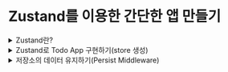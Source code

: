 # Zustand를 이용한 간단한 앱 만들기

<details>
<summary>Zustand란?</summary>

### [Zustand](https://github.com/pmndrs/zustand)란?
- 간소화된 Flux 원칙을 사용하는 작고 빠르고 확장 가능한 barebone 상태 관리 솔루션이다.
- 'Zustand'는 독일어로 'State'를 뜻한다.
- Zustand는 Jotai 및 React 스프링 개발자가 구축한 빠르고 확장 가능한 상태 관리 솔루션이다

### Zustand 특징
- 상용구 코드 감소
- Zustand는 상태 값이 변경될 때만 구성 요소를 렌더링한다. 구성 요소를 다시 렌더링하지 않고도 상태 변경을 처리할 수 있는 경우가 많다.
- 상태 관리는 중앙 집중식이며 단순하게 정의된 작업을 통해 업데이트된다. 이 점에서 Redux와 유사하지만 개발자가 상태를 처리하기 위해 Reducer, Action 및 Dispatch를 만들어야 하는 Redux와 달리 Zustand는 훨씬 쉽다.
- Hooks를 사용하여 상태를 사용한다.
- 컨텍스트 제공을 사용할 필요가 없어 깨끗한 코드를 제공하므로 코드가 더 짧고 가독성이 높아진다.

### Zustand를 활용한 카운터 앱 만들기
#### Store 생성하기
- 먼저 Store를 생성해서 그 안에 원하는 값과 그 값을 업데이트 해주는 함수를 넣어준다.
- Store는 Hooks로 되어 잇따.
- 이 Store에는 객체, 함수 등 무엇이든 넣을 수 있다.
- store를 생성할 때는 create 메서드를 사용하여 선언한다.
- set 함수는 상태를 변경한다.
```javascript
import create from 'zustand';

export const useCounterStore = create((set) => ({
    count:1, 
    inc: () => set((state) => ({count: state.count + 1}))
}))
```

#### Counter 컴포넌트 생성 및 Store 이용하기
```javascript
// Counter.js
import { useCounterStore } from "../store"

export default function Counter() {
    const { count, inc, dec } = useCounterStore();
    return (
        <div className="counter">
            <p>{count}</p>
            <button onClick={inc}>one up</button>
            <button onClick={dec}>one down</button>
        </div>
    )
}

// App.js
function App() {
    return (
        <div className="App">
            <header className="App-header">
                <Counter />
            </header>
        </div>
    )
}
```
</details>

<details>
<summary>Zustand로 Todo App 구현하기(store 생성)</summary>

### useTodoStore 생성
```javascript
export const useTodoStore = create((set) => ({
    todos: [],
    addTodo: (todoText) => set((state) => ({
        todos: [
            ...state.todos,
            {
                text: todoText,
                id: getId(),
                isCompleted: false
            }
        ]
    })),
    deleteTodo: (todoId) => set((state) => ({
        todos: state.todos.filter((todo) => todo.id !== todoId)
    })),
    completeTodo: (todoId) => set((state) => ({
        todos: state.todos.map((todo) => {
            if(todo.id === todoId) {
                return {
                    ...todo,
                    isCompleted: true
                }
            }
        })
    }))
}));

let id = 0;
function getId() {
    return id++;
}
```
</details>

<details>
<summary>저장소의 데이터 유지하기(Persist Middleware)</summary>

### 카운터 데이터를 localStorage에 저장하기
```javascript
import { persist } from 'zustand/middleware';

export const useCounterStore = create(
    persist(
        (set) => ({
            count: 1,
            inc: () => set((state) => ({ count : state.count + 1}))
        })
    )
)
```

### Key 이름을 바꾸는 옵션 주기
```javascript
export const useCounterStore = create(
    persist(
        (set) => ({
            count: 1,
            inc: () => set((state) => ({ count : state.count + 1})),
        }),
        { name: 'counter' }
    )
)
```
</details>